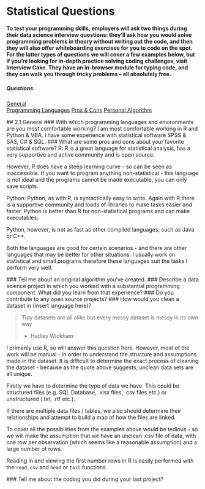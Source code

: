 # Statistical Questions

__To test your programming skills, employers will ask two things during their data science interview questions: they’ll ask how you would solve programming problems in theory without writing out the code, and then they will also offer whiteboarding exercises for you to code on the spot. For the latter types of questions we will cover a few examples below, but if you’re looking for in-depth practice solving coding challenges, visit Interview Cake. They have an in-browser module for typing code, and they can walk you through tricky problems – all absolutely free.__

##### Questions
[General](#general)    
	[Programming Languages](#languages)
	[Pros & Cons](#procon)
	[Personal Algorithm](#algo)
	
<a name='general'>
## 2.1 General
<a name='languages'>
### With which programming languages and environments are you most comfortable working?
I am most comfortable working in R and Python & VBA. I have some experience with statistical software SPSS & SAS, C# & SQL. 

<a name='procon'>
### What are some pros and cons about your favorite statistical software?
R: 
R is a great language for statistical analysis, has a very supportive and active community and is open source. 

However, R does have a steep learning curve - so can be seen as inaccessible. If you want to program anything non-statistical - this language is not ideal and the programs cannot be made executable, you can only save scripts. 

Python: 
Python, as with R, is syntactically easy to write. Again with R there is a supportive community and loads of libraries to make tasks easier and faster. Python is better than R for non-statistical programs and can make executables. 

Python, however, is not as fast as other compiled languages, such as Java or C++.

Both the languages are good for certain scenarios - and there are other languages that may be better for other situations. I usually work on statistical and small programs therefore these languages suit the tasks I perform very well. 

<a name='algo'>
### Tell me about an original algorithm you’ve created.

<a name='CLT'>
### Describe a data science project in which you worked with a substantial programming component. What did you learn from that experience?

<a name='CLT'>
### Do you contribute to any open source projects?

<a name='CLT'>
### How would you clean a dataset in (insert language here)?

> Tidy datasets are all alike but every messy dataset is messy in its own way
> - Hadley Wickham

I primarily use R, so will answer this question here. However, most of the work will be manual - in order to understand the structure and assumptions made in the dataset. It is difficult to determine the exact process of cleaning the dataset - because as the quote above suggests, unclean data sets are all unique. 

Firstly we have to determine the type of data we have. This could be structured files  (e.g. SQL Database, .xlsx files, .csv files etc.) or unstructured (.txt, .rtf etc.). 

If there are multiple data files / tables, we also should determine their relationships and attempt to build a map of how the files are linked. 

To cover all the possibilities from the examples above would be tedious - so we will make the assumption that we have an unclean .csv file of data, with one row per observation (which seems like a reasonable assumption) and a large number of rows. 

Reading in and viewing the first number rows in R is easily performed with the `read.csv` and `head` or `tail` functions. 

<a name='CLT'>
### Tell me about the coding you did during your last project?